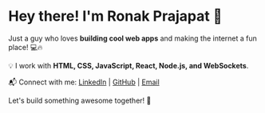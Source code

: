 # Hey there! I'm Ronak Prajapat 🚀

Just a guy who loves **building cool web apps** and making the internet a fun place! 💻🔥

💡 I work with **HTML, CSS, JavaScript, React, Node.js, and WebSockets**.

📬 Connect with me: [LinkedIn](https://www.linkedin.com/in/ronak-prajapat-0563312b9/) | [GitHub](https://github.com/Ronak-Prajapat) | [Email](mailto:ronakprajapat0@gmail.com)

Let's build something awesome together! 🚀

